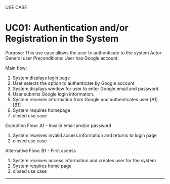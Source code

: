 USE CASE
  
# UC01: Authentication and/or Registration in the System
Purpose: This use case allows the user to authenticate to the system
Actor: General user
Preconditions: User has Google account.
    
Main flow:
1. System displays login page
2. User selects the option to authenticate by Google account
3. System displays window for user to enter Google email and password
4. User submits Google login information.
5. System receives information from Google and authenticates user [A1][B1]
6. System requires homepage
7. closed use case
    
Exception Flow:
A1 - Invalid email and/or password
1. System receives invalid access information and returns to login page
2. closed use case

Alternative Flow:
B1 - First access
1. System receives access information and creates user for the system
2. System requires home page
3. closed use case
    
---------------------------------------------

